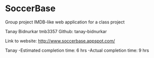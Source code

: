 # SoccerBase
Group project IMDB-like web application for a class project


Tanay Bidnurkar tmb3357 Github: tanay-bidnurkar

Link to website: http://www.soccerbase.appspot.com/

Tanay
-Estimated completion time: 6 hrs
-Actual completion time: 9 hrs
